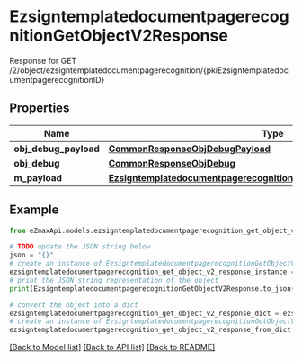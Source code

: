 # EzsigntemplatedocumentpagerecognitionGetObjectV2Response

Response for GET /2/object/ezsigntemplatedocumentpagerecognition/{pkiEzsigntemplatedocumentpagerecognitionID}

## Properties

Name | Type | Description | Notes
------------ | ------------- | ------------- | -------------
**obj_debug_payload** | [**CommonResponseObjDebugPayload**](CommonResponseObjDebugPayload.md) |  | 
**obj_debug** | [**CommonResponseObjDebug**](CommonResponseObjDebug.md) |  | [optional] 
**m_payload** | [**EzsigntemplatedocumentpagerecognitionGetObjectV2ResponseMPayload**](EzsigntemplatedocumentpagerecognitionGetObjectV2ResponseMPayload.md) |  | 

## Example

```python
from eZmaxApi.models.ezsigntemplatedocumentpagerecognition_get_object_v2_response import EzsigntemplatedocumentpagerecognitionGetObjectV2Response

# TODO update the JSON string below
json = "{}"
# create an instance of EzsigntemplatedocumentpagerecognitionGetObjectV2Response from a JSON string
ezsigntemplatedocumentpagerecognition_get_object_v2_response_instance = EzsigntemplatedocumentpagerecognitionGetObjectV2Response.from_json(json)
# print the JSON string representation of the object
print(EzsigntemplatedocumentpagerecognitionGetObjectV2Response.to_json())

# convert the object into a dict
ezsigntemplatedocumentpagerecognition_get_object_v2_response_dict = ezsigntemplatedocumentpagerecognition_get_object_v2_response_instance.to_dict()
# create an instance of EzsigntemplatedocumentpagerecognitionGetObjectV2Response from a dict
ezsigntemplatedocumentpagerecognition_get_object_v2_response_from_dict = EzsigntemplatedocumentpagerecognitionGetObjectV2Response.from_dict(ezsigntemplatedocumentpagerecognition_get_object_v2_response_dict)
```
[[Back to Model list]](../README.md#documentation-for-models) [[Back to API list]](../README.md#documentation-for-api-endpoints) [[Back to README]](../README.md)



